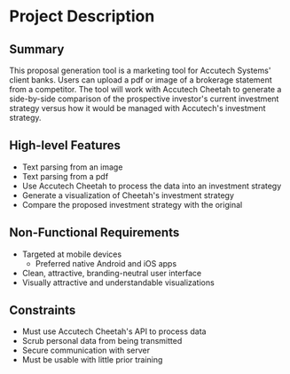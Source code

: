# Project Description

## Summary

This proposal generation tool is a marketing tool for Accutech Systems' client banks. Users can upload a pdf or image of a brokerage statement from a competitor. The tool will work with Accutech Cheetah to generate a side-by-side comparison of the prospective investor's current investment strategy versus how it would be managed with Accutech's investment strategy.

## High-level Features

- Text parsing from an image
- Text parsing from a pdf
- Use Accutech Cheetah to process the data into an investment strategy
- Generate a visualization of Cheetah's investment strategy
- Compare the proposed investment strategy with the original

## Non-Functional Requirements

- Targeted at mobile devices
  - Preferred native Android and iOS apps
- Clean, attractive, branding-neutral user interface
- Visually attractive and understandable visualizations

## Constraints

- Must use Accutech Cheetah's API to process data
- Scrub personal data from being transmitted
- Secure communication with server
- Must be usable with little prior training
